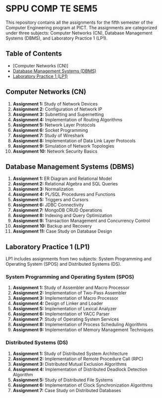 # SPPU COMP TE SEM5

This repository contains all the assignments for the fifth semester of the Computer Engineering program at PICT. The assignments are categorized under three subjects: Computer Networks (CN), Database Management Systems (DBMS), and Laboratory Practice 1 (LP1).

## Table of Contents

- [Computer Networks (CN)]
- [Database Management Systems (DBMS)](#database-management-systems-dbms)
- [Laboratory Practice 1 (LP1)](#laboratory-practice-1-lp1)

## Computer Networks (CN)

1. **Assignment 1:** Study of Network Devices
2. **Assignment 2:** Configuration of Network IP
3. **Assignment 3:** Subnetting and Supernetting
4. **Assignment 4:** Implementation of Routing Algorithms
5. **Assignment 5:** Network Layer Protocols
6. **Assignment 6:** Socket Programming
7. **Assignment 7:** Study of Wireshark
8. **Assignment 8:** Implementation of Data Link Layer Protocols
9. **Assignment 9:** Simulation of Network Topologies
10. **Assignment 10:** Network Security Basics

## Database Management Systems (DBMS)

1. **Assignment 1:** ER Diagram and Relational Model
2. **Assignment 2:** Relational Algebra and SQL Queries
3. **Assignment 3:** Normalization
4. **Assignment 4:** PL/SQL Procedures and Functions
5. **Assignment 5:** Triggers and Cursors
6. **Assignment 6:** JDBC Connectivity
7. **Assignment 7:** MongoDB CRUD Operations
8. **Assignment 8:** Indexing and Query Optimization
9. **Assignment 9:** Transaction Management and Concurrency Control
10. **Assignment 10:** Backup and Recovery
11. **Assignment 11:** Case Study on Database Design

## Laboratory Practice 1 (LP1)

LP1 includes assignments from two subjects: System Programming and Operating System (SPOS) and Distributed Systems (DS).

### System Programming and Operating System (SPOS)

1. **Assignment 1:** Study of Assembler and Macro Processor
2. **Assignment 2:** Implementation of Two-Pass Assembler
3. **Assignment 3:** Implementation of Macro Processor
4. **Assignment 4:** Design of Linker and Loader
5. **Assignment 5:** Implementation of Lexical Analyzer
6. **Assignment 6:** Implementation of YACC Parser
7. **Assignment 7:** Study of Operating System Services
8. **Assignment 8:** Implementation of Process Scheduling Algorithms
9. **Assignment 9:** Implementation of Memory Management Techniques

### Distributed Systems (DS)

1. **Assignment 1:** Study of Distributed System Architecture
2. **Assignment 2:** Implementation of Remote Procedure Call (RPC)
3. **Assignment 3:** Distributed Mutual Exclusion Algorithms
4. **Assignment 4:** Implementation of Distributed Deadlock Detection Algorithm
5. **Assignment 5:** Study of Distributed File Systems
6. **Assignment 6:** Implementation of Clock Synchronization Algorithms
7. **Assignment 7:** Case Study on Distributed Databases
